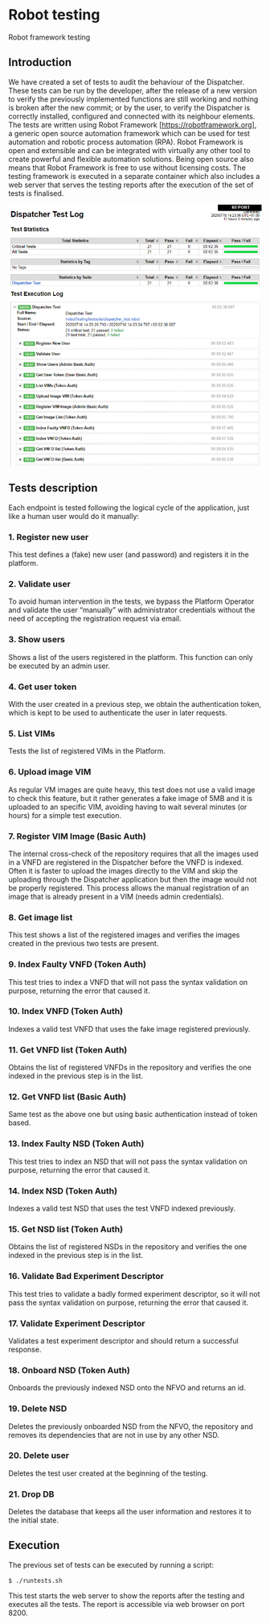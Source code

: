 
# Robot testing
Robot framework testing

## Introduction
We have created a set of tests to audit the behaviour of the Dispatcher. These tests can be run by the developer, after the release of a new version to verify the previously implemented functions are still working and nothing is broken after the new commit; or by the user, to verify the Dispatcher is correctly installed, configured and connected with its neighbour elements.
The tests are written using Robot Framework [https://robotframework.org], a generic open source automation framework which can be used for test automation and robotic process automation (RPA). Robot Framework is open and extensible and can be integrated with virtually any other tool to create powerful and flexible automation solutions. Being open source also means that Robot Framework is free to use without licensing costs.
The testing framework is executed in a separate container which also includes a web server that serves the testing reports after the execution of the set of tests is finalised. 
 
![Test report](./images/test_report.png)

## Tests description

Each endpoint is tested following the logical cycle of the application, just like a human user would do it manually:

###  1.  Register new user
This test defines a (fake) new user (and password) and registers it in the platform.

### 2. Validate user
To avoid human intervention in the tests, we bypass the Platform Operator and validate the user “manually” with administrator credentials without the need of accepting the registration request via email.

### 3. Show users
Shows a list of the users registered in the platform. This function can only be executed by an admin user.

### 4. Get user token
With the user created in a previous step, we obtain the authentication token, which is kept to be used to authenticate the user in later requests.

### 5. List VIMs
Tests the list of registered VIMs in the Platform.

### 6. Upload image VIM
As regular VM images are quite heavy, this test does not use a valid image to check this feature, but it rather generates a fake image of 5MB and it is uploaded to an specific VIM, avoiding having to wait several minutes (or hours) for a simple test execution.

### 7. Register VIM Image (Basic Auth)
The internal cross-check of the repository requires that all the images used in a VNFD are registered in the Dispatcher before the VNFD is indexed. Often it is faster to upload the images directly to the VIM and skip the uploading through the Dispatcher application but then the image would not be properly registered. This process allows the manual registration of an image that is already present in a VIM (needs admin credentials).

### 8. Get image list
This test shows a list of the registered images and verifies the images created in the previous two tests are present.

### 9. Index Faulty VNFD (Token Auth)
This test tries to index a VNFD that will not pass the syntax validation on purpose, returning the error that caused it.

### 10. Index VNFD (Token Auth)
Indexes a valid test VNFD that uses the fake image registered previously.

### 11. Get VNFD list (Token Auth)
Obtains the list of registered VNFDs in the repository and verifies the one indexed in the previous step is in the list.

### 12. Get VNFD list (Basic Auth)
Same test as the above one but using basic authentication instead of token based.

### 13. Index Faulty NSD (Token Auth)
This test tries to index an NSD that will not pass the syntax validation on purpose, returning the error that caused it.
### 14. Index NSD (Token Auth)
Indexes a valid test NSD that uses the test VNFD indexed previously.

### 15. Get NSD list (Token Auth)	
Obtains the list of registered NSDs in the repository and verifies the one indexed in the previous step is in the list.

### 16. Validate Bad Experiment Descriptor
This test tries to validate a badly formed experiment descriptor, so it will not pass the syntax validation on purpose, returning the error that caused it.

### 17. Validate Experiment Descriptor
Validates a test experiment descriptor and should return a successful response.

### 18. Onboard NSD (Token Auth)
Onboards the previously indexed NSD onto the NFVO and returns an id.

### 19. Delete NSD
Deletes the previously onboarded NSD from the NFVO, the repository and removes its dependencies that are not in use by any other NSD.

### 20. Delete user
Deletes the test user created at the beginning of the testing.

### 21. Drop DB
Deletes the database that keeps all the user information and restores it to the initial state.

## Execution

The previous set of tests can be executed by running a script:

    $ ./runtests.sh

This test starts the web server to show the reports after the testing and executes all the tests.
The report is accessible via web browser on port 8200.

